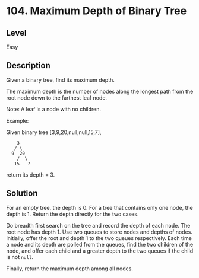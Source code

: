 # 104. Maximum Depth of Binary Tree
## Level
Easy

## Description
Given a binary tree, find its maximum depth.

The maximum depth is the number of nodes along the longest path from the root node down to the farthest leaf node.

Note: A leaf is a node with no children.

Example:

Given binary tree [3,9,20,null,null,15,7],
```
    3
   / \
  9  20
    /  \
   15   7
```
return its depth = 3.

## Solution
For an empty tree, the depth is 0. For a tree that contains only one node, the depth is 1. Return the depth directly for the two cases.

Do breadth first search on the tree and record the depth of each node. The root node has depth 1. Use two queues to store nodes and depths of nodes. Initially, offer the root and depth 1 to the two queues respectively. Each time a node and its depth are polled from the queues, find the two children of the node, and offer each child and a greater depth to the two queues if the child is not `null`.

Finally, return the maximum depth among all nodes.
